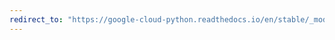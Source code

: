 ```yaml
---
redirect_to: "https://google-cloud-python.readthedocs.io/en/stable/_modules/google/cloud/spanner_v1/proto/mutation_pb2.html"
---
```

